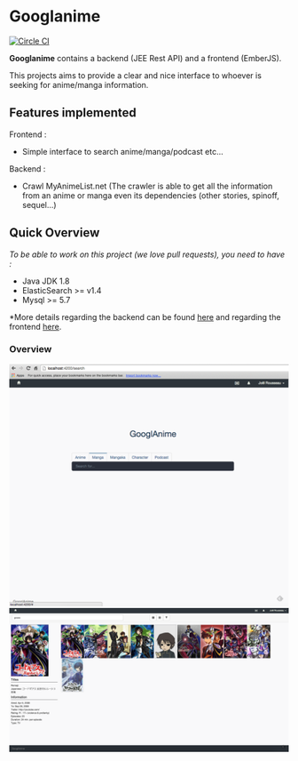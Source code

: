 # Googlanime
[![Circle CI](https://circleci.com/gh/v4lproik/googlanime/tree/master.svg?style=shield)](https://circleci.com/gh/v4lproik/googlanime/tree/master)

**Googlanime** contains a backend (JEE Rest API) and a frontend (EmberJS).

This projects aims to provide a clear and nice interface to whoever is seeking for anime/manga information.

## Features implemented

Frontend :
- Simple interface to search anime/manga/podcast etc...

Backend :
- Crawl MyAnimeList.net (The crawler is able to get all the information from an anime or manga even its dependencies (other stories, spinoff, sequel...)

## Quick Overview

*To be able to work on this project (we love pull requests), you need to have :*
- Java JDK 1.8
- ElasticSearch >= v1.4
- Mysql >= 5.7

*More details regarding the backend can be found [here](https://github.com/v4lproik/googlanime/tree/master/backend/) and regarding the frontend [here](https://github.com/v4lproik/googlanime/tree/master/frontend).

### Overview

![overview](https://raw.githubusercontent.com/v4lproik/googlanime/master/frontend/screenshots/overview-1.png)
![overview](https://raw.githubusercontent.com/v4lproik/googlanime/master/frontend/screenshots/overview_anime_search.png)

